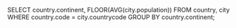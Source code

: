 SELECT country.continent, FLOOR(AVG(city.population)) FROM country, city WHERE country.code = city.countrycode GROUP BY country.continent;  
